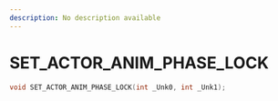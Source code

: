 ```yaml
---
description: No description available 
---
```


# SET_ACTOR_ANIM_PHASE_LOCK

```cpp
void SET_ACTOR_ANIM_PHASE_LOCK(int _Unk0, int _Unk1);
```